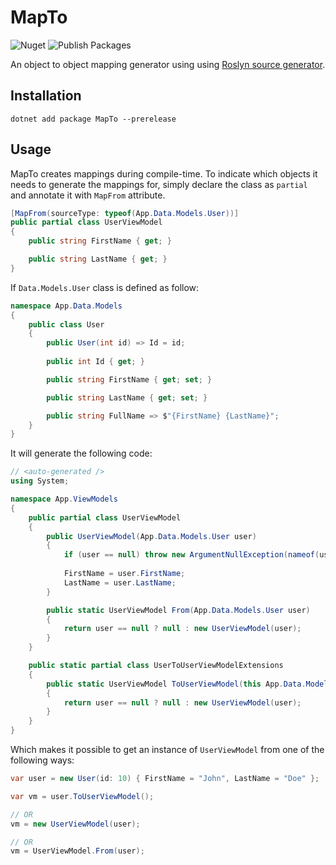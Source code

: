# MapTo
![Nuget](https://img.shields.io/nuget/v/mapto?logo=nuget)
![Publish Packages](https://github.com/mrtaikandi/MapTo/workflows/Publish%20Packages/badge.svg)



An object to object mapping generator using using [Roslyn source generator](https://github.com/dotnet/roslyn/blob/master/docs/features/source-generators.md).

## Installation
```
dotnet add package MapTo --prerelease
```

## Usage
MapTo creates mappings during compile-time. To indicate which objects it needs to generate the mappings for, simply declare the class as `partial` and annotate it with `MapFrom` attribute.

```c#
[MapFrom(sourceType: typeof(App.Data.Models.User))]
public partial class UserViewModel 
{
    public string FirstName { get; }

    public string LastName { get; }
}
```

If `Data.Models.User` class is defined as follow:

```c#
namespace App.Data.Models
{
    public class User
    {
        public User(int id) => Id = id;
        
        public int Id { get; }

        public string FirstName { get; set; }

        public string LastName { get; set; }

        public string FullName => $"{FirstName} {LastName}";
    }
}
```

It will generate the following code:

```c#
// <auto-generated />
using System;

namespace App.ViewModels
{
    public partial class UserViewModel
    {
        public UserViewModel(App.Data.Models.User user)
        {
            if (user == null) throw new ArgumentNullException(nameof(user));
            
            FirstName = user.FirstName;
            LastName = user.LastName;
        }

        public static UserViewModel From(App.Data.Models.User user)
        {
            return user == null ? null : new UserViewModel(user);
        }
    }

    public static partial class UserToUserViewModelExtensions
    {
        public static UserViewModel ToUserViewModel(this App.Data.Models.User user)
        {
            return user == null ? null : new UserViewModel(user);
        }
    }
}
```

Which makes it possible to get an instance of `UserViewModel` from one of the following ways:

```c#
var user = new User(id: 10) { FirstName = "John", LastName = "Doe" };

var vm = user.ToUserViewModel();

// OR
vm = new UserViewModel(user);

// OR
vm = UserViewModel.From(user);
```
